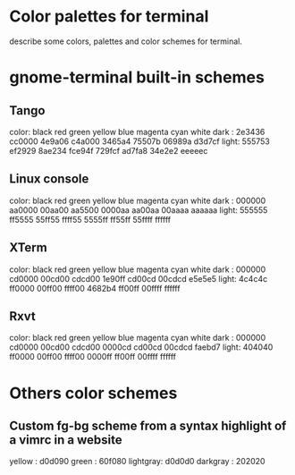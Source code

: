 Color palettes for terminal
===========================

describe some colors, palettes and color schemes for terminal.


gnome-terminal built-in schemes
===============================

Tango
-----
color: black   red     green   yellow  blue    magenta cyan    white
dark : 2e3436  cc0000  4e9a06  c4a000  3465a4  75507b  06989a  d3d7cf
light: 555753  ef2929  8ae234  fce94f  729fcf  ad7fa8  34e2e2  eeeeec

Linux console
-------------
color: black   red     green   yellow  blue    magenta cyan    white
dark : 000000  aa0000  00aa00  aa5500  0000aa  aa00aa  00aaaa  aaaaaa
light: 555555  ff5555  55ff55  ffff55  5555ff  ff55ff  55ffff  ffffff

XTerm
-----
color: black   red     green   yellow  blue    magenta cyan    white
dark : 000000  cd0000  00cd00  cdcd00  1e90ff  cd00cd  00cdcd  e5e5e5
light: 4c4c4c  ff0000  00ff00  ffff00  4682b4  ff00ff  00ffff  ffffff

Rxvt
----
color: black   red     green   yellow  blue    magenta cyan    white
dark : 000000  cd0000  00cd00  cdcd00  0000cd  cd00cd  00cdcd  faebd7
light: 404040  ff0000  00ff00  ffff00  0000ff  ff00ff  00ffff  ffffff


Others color schemes
====================


Custom fg-bg scheme from a syntax highlight of a vimrc in a website
-------------------------------------------------------------------
yellow   : d0d090
green    : 60f080
lightgray: d0d0d0
darkgray : 202020

